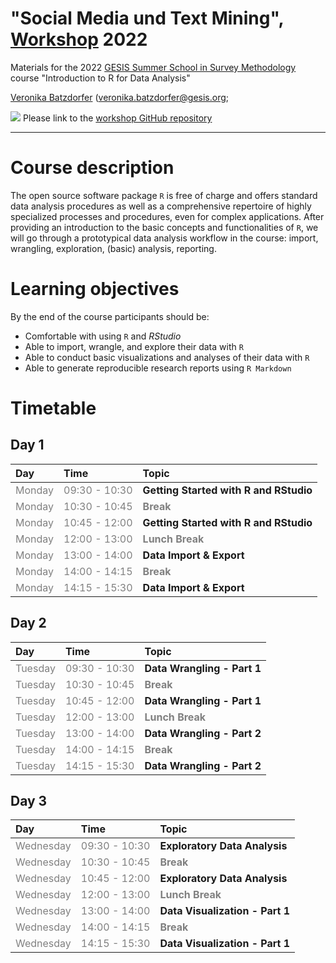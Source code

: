 # "Social Media und Text Mining", [Workshop](https://www.dikubi-meta.fau.de/veranstaltungen/digitalisierung-in-der-kulturellen-bildung-whats-next/#sprungmarke2) 2022
Materials for the 2022 [GESIS Summer School in Survey Methodology](https://www.gesis.org/en/gesis-training/what-we-offer/summer-school-in-survey-methodology) course "Introduction to R for Data Analysis"


[Veronika Batzdorfer](https://www.gesis.org/institut/mitarbeiterverzeichnis/person/Veronika.Batzdorfer?no_cache=1) ([veronika.batzdorfer@gesis.org](mailto:veronika.batzdorfer@gesis.org);

[![](https://licensebuttons.net/l/by/3.0/80x15.png)](https://creativecommons.org/licenses/by/4.0/) 
Please link to the [workshop GitHub repository](https://github.com/StefanJuenger/r-intro-gesis-2022)

---

# Course description
The open source software package `R` is free of charge and offers standard data analysis procedures as well as a comprehensive repertoire of highly specialized processes and procedures, even for complex applications. After providing an introduction to the basic concepts and functionalities of `R`, we will go through a prototypical data analysis workflow in the course: import, wrangling, exploration, (basic) analysis, reporting.


# Learning objectives
By the end of the course participants should be:

- Comfortable with using `R` and *RStudio*
- Able to import, wrangle, and explore their data with `R`
- Able to conduct basic visualizations and analyses of their data with `R`
- Able to generate reproducible research reports using `R Markdown`


# Timetable
## Day 1
<table class="table" style="margin-left: auto; margin-right: auto;">
 <thead>
  <tr>
   <th style="text-align:left;"> Day </th>
   <th style="text-align:left;"> Time </th>
   <th style="text-align:left;"> Topic </th>
  </tr>
 </thead>
<tbody>
  <tr>
   <td style="text-align:left;color: gray !important;"> Monday </td>
   <td style="text-align:left;color: gray !important;"> 09:30 - 10:30 </td>
   <td style="text-align:left;font-weight: bold;"> Getting Started with R and RStudio </td>
  </tr>
  <tr>
   <td style="text-align:left;color: gray !important;color: gray !important;"> Monday </td>
   <td style="text-align:left;color: gray !important;color: gray !important;"> 10:30 - 10:45 </td>
   <td style="text-align:left;font-weight: bold;color: gray !important;"> Break </td>
  </tr>
  <tr>
   <td style="text-align:left;color: gray !important;"> Monday </td>
   <td style="text-align:left;color: gray !important;"> 10:45 - 12:00 </td>
   <td style="text-align:left;font-weight: bold;"> Getting Started with R and RStudio </td>
  </tr>
  <tr>
   <td style="text-align:left;color: gray !important;color: gray !important;"> Monday </td>
   <td style="text-align:left;color: gray !important;color: gray !important;"> 12:00 - 13:00 </td>
   <td style="text-align:left;font-weight: bold;color: gray !important;"> Lunch Break </td>
  </tr>
  <tr>
   <td style="text-align:left;color: gray !important;"> Monday </td>
   <td style="text-align:left;color: gray !important;"> 13:00 - 14:00 </td>
   <td style="text-align:left;font-weight: bold;"> Data Import &amp; Export </td>
  </tr>
  <tr>
   <td style="text-align:left;color: gray !important;color: gray !important;"> Monday </td>
   <td style="text-align:left;color: gray !important;color: gray !important;"> 14:00 - 14:15 </td>
   <td style="text-align:left;font-weight: bold;color: gray !important;"> Break </td>
  </tr>
  <tr>
   <td style="text-align:left;color: gray !important;"> Monday </td>
   <td style="text-align:left;color: gray !important;"> 14:15 - 15:30 </td>
   <td style="text-align:left;font-weight: bold;"> Data Import &amp; Export </td>
  </tr>
</tbody>
</table>

## Day 2
<table class="table" style="margin-left: auto; margin-right: auto;">
 <thead>
  <tr>
   <th style="text-align:left;"> Day </th>
   <th style="text-align:left;"> Time </th>
   <th style="text-align:left;"> Topic </th>
  </tr>
 </thead>
<tbody>
  <tr>
   <td style="text-align:left;color: gray !important;"> Tuesday </td>
   <td style="text-align:left;color: gray !important;"> 09:30 - 10:30 </td>
   <td style="text-align:left;font-weight: bold;"> Data Wrangling - Part 1 </td>
  </tr>
  <tr>
   <td style="text-align:left;color: gray !important;color: gray !important;"> Tuesday </td>
   <td style="text-align:left;color: gray !important;color: gray !important;"> 10:30 - 10:45 </td>
   <td style="text-align:left;font-weight: bold;color: gray !important;"> Break </td>
  </tr>
  <tr>
   <td style="text-align:left;color: gray !important;"> Tuesday </td>
   <td style="text-align:left;color: gray !important;"> 10:45 - 12:00 </td>
   <td style="text-align:left;font-weight: bold;"> Data Wrangling - Part 1 </td>
  </tr>
  <tr>
   <td style="text-align:left;color: gray !important;color: gray !important;"> Tuesday </td>
   <td style="text-align:left;color: gray !important;color: gray !important;"> 12:00 - 13:00 </td>
   <td style="text-align:left;font-weight: bold;color: gray !important;"> Lunch Break </td>
  </tr>
  <tr>
   <td style="text-align:left;color: gray !important;"> Tuesday </td>
   <td style="text-align:left;color: gray !important;"> 13:00 - 14:00 </td>
   <td style="text-align:left;font-weight: bold;"> Data Wrangling - Part 2 </td>
  </tr>
  <tr>
   <td style="text-align:left;color: gray !important;color: gray !important;"> Tuesday </td>
   <td style="text-align:left;color: gray !important;color: gray !important;"> 14:00 - 14:15 </td>
   <td style="text-align:left;font-weight: bold;color: gray !important;"> Break </td>
  </tr>
  <tr>
   <td style="text-align:left;color: gray !important;"> Tuesday </td>
   <td style="text-align:left;color: gray !important;"> 14:15 - 15:30 </td>
   <td style="text-align:left;font-weight: bold;"> Data Wrangling - Part 2 </td>
  </tr>
</tbody>
</table>

## Day 3
<table class="table" style="margin-left: auto; margin-right: auto;">
 <thead>
  <tr>
   <th style="text-align:left;"> Day </th>
   <th style="text-align:left;"> Time </th>
   <th style="text-align:left;"> Topic </th>
  </tr>
 </thead>
<tbody>
  <tr>
   <td style="text-align:left;color: gray !important;"> Wednesday </td>
   <td style="text-align:left;color: gray !important;"> 09:30 - 10:30 </td>
   <td style="text-align:left;font-weight: bold;"> Exploratory Data Analysis </td>
  </tr>
  <tr>
   <td style="text-align:left;color: gray !important;color: gray !important;"> Wednesday </td>
   <td style="text-align:left;color: gray !important;color: gray !important;"> 10:30 - 10:45 </td>
   <td style="text-align:left;font-weight: bold;color: gray !important;"> Break </td>
  </tr>
  <tr>
   <td style="text-align:left;color: gray !important;"> Wednesday </td>
   <td style="text-align:left;color: gray !important;"> 10:45 - 12:00 </td>
   <td style="text-align:left;font-weight: bold;"> Exploratory Data Analysis </td>
  </tr>
  <tr>
   <td style="text-align:left;color: gray !important;color: gray !important;"> Wednesday </td>
   <td style="text-align:left;color: gray !important;color: gray !important;"> 12:00 - 13:00 </td>
   <td style="text-align:left;font-weight: bold;color: gray !important;"> Lunch Break </td>
  </tr>
  <tr>
   <td style="text-align:left;color: gray !important;"> Wednesday </td>
   <td style="text-align:left;color: gray !important;"> 13:00 - 14:00 </td>
   <td style="text-align:left;font-weight: bold;"> Data Visualization - Part 1 </td>
  </tr>
  <tr>
   <td style="text-align:left;color: gray !important;color: gray !important;"> Wednesday </td>
   <td style="text-align:left;color: gray !important;color: gray !important;"> 14:00 - 14:15 </td>
   <td style="text-align:left;font-weight: bold;color: gray !important;"> Break </td>
  </tr>
  <tr>
   <td style="text-align:left;color: gray !important;"> Wednesday </td>
   <td style="text-align:left;color: gray !important;"> 14:15 - 15:30 </td>
   <td style="text-align:left;font-weight: bold;"> Data Visualization - Part 1 </td>
  </tr>
</tbody>
</table>
